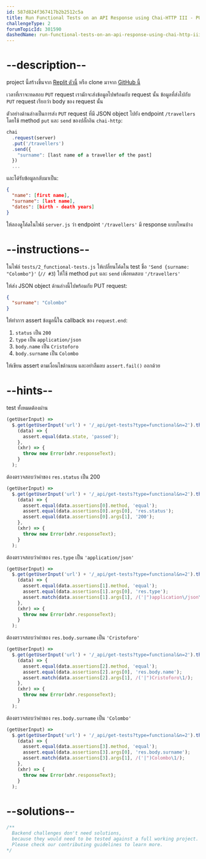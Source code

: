 ```yaml
---
id: 587d824f367417b2b2512c5a
title: Run Functional Tests on an API Response using Chai-HTTP III - PUT method
challengeType: 2
forumTopicId: 301590
dashedName: run-functional-tests-on-an-api-response-using-chai-http-iii---put-method
---
```


# --description--


project นี้สร้างขึ้นจาก [Replit ตัวนี้](https://replit.com/github/freeCodeCamp/boilerplate-mochachai) หรือ clone มาจาก [GitHub นี้](https://github.com/freeCodeCamp/boilerplate-mochachai/)


เวลาที่เราจะทดสอบ `PUT` request เรามักจะส่งข้อมูลไปพร้อมกับ request นั้น 
ข้อมูลที่ส่งไปกับ `PUT` request เรียกว่า body ของ request นั้น 

ตัวอย่างด้านล่างเป็นการส่ง `PUT` request ที่มี JSON object ไปยัง endpoint `/travellers` โดยใช้ method `put` และ `send` ของปลั๊กอิน `chai-http`: 

```js
chai
  .request(server)
  .put('/travellers')
  .send({
    "surname": [last name of a traveller of the past]
  })
  ...
```

และได้รับข้อมูลกลับมาเป็น: 

```json
{
  "name": [first name],
  "surname": [last name],
  "dates": [birth - death years]
}
```

ให้ลองดูโค้ดในไฟล์ `server.js` ว่า endpoint `'/travellers'` มี response แบบไหนบ้าง

# --instructions--

ในไฟล์ `tests/2_functional-tests.js` ให้เปลี่ยนโค้ดใน test ชื่อ `'Send {surname: "Colombo"}'` (`// #3`) ให้ใช้ method `put` และ `send` เพื่อทดสอบ `'/travellers'`

ให้ส่ง JSON object ด้านล่างนี้ไปพร้อมกับ PUT request: 

```json
{
  "surname": "Colombo"
}
```

ให้ทำการ assert ข้อมูลนี้ใน callback ของ `request.end`:

1. `status` เป็น `200`
2. `type` เป็น `application/json`
3. `body.name` เป็น `Cristoforo`
4. `body.surname` เป็น `Colombo` 

ให้เขียน assert ตามเงื่อนไขด้านบน และอย่าลืมลบ `assert.fail()` ออกด้วย 
# --hints--

test ทั้งหมดต้องผ่าน

```js
(getUserInput) =>
  $.get(getUserInput('url') + '/_api/get-tests?type=functional&n=2').then(
    (data) => {
      assert.equal(data.state, 'passed');
    },
    (xhr) => {
      throw new Error(xhr.responseText);
    }
  );
```

ต้องตรวจสอบว่าค่าของ `res.status` เป็น 200

```js
(getUserInput) =>
  $.get(getUserInput('url') + '/_api/get-tests?type=functional&n=2').then(
    (data) => {
      assert.equal(data.assertions[0].method, 'equal');
      assert.equal(data.assertions[0].args[0], 'res.status');
      assert.equal(data.assertions[0].args[1], '200');
    },
    (xhr) => {
      throw new Error(xhr.responseText);
    }
  );
```

ต้องตรวจสอบว่าค่าของ  `res.type` เป็น `'application/json'`

```js
(getUserInput) =>
  $.get(getUserInput('url') + '/_api/get-tests?type=functional&n=2').then(
    (data) => {
      assert.equal(data.assertions[1].method, 'equal');
      assert.equal(data.assertions[1].args[0], 'res.type');
      assert.match(data.assertions[1].args[1], /('|")application\/json\1/);
    },
    (xhr) => {
      throw new Error(xhr.responseText);
    }
  );
```

ต้องตรวจสอบว่าค่าของ `res.body.surname` เป็น `'Cristoforo'`

```js
(getUserInput) =>
  $.get(getUserInput('url') + '/_api/get-tests?type=functional&n=2').then(
    (data) => {
      assert.equal(data.assertions[2].method, 'equal');
      assert.equal(data.assertions[2].args[0], 'res.body.name');
      assert.match(data.assertions[2].args[1], /('|")Cristoforo\1/);
    },
    (xhr) => {
      throw new Error(xhr.responseText);
    }
  );
```

ต้องตรวจสอบว่าค่าของ `res.body.surname` เป็น `'Colombo'` 

```js
(getUserInput) =>
  $.get(getUserInput('url') + '/_api/get-tests?type=functional&n=2').then(
    (data) => {
      assert.equal(data.assertions[3].method, 'equal');
      assert.equal(data.assertions[3].args[0], 'res.body.surname');
      assert.match(data.assertions[3].args[1], /('|")Colombo\1/);
    },
    (xhr) => {
      throw new Error(xhr.responseText);
    }
  );
```

# --solutions--

```js
/**
  Backend challenges don't need solutions, 
  because they would need to be tested against a full working project. 
  Please check our contributing guidelines to learn more.
*/
```
